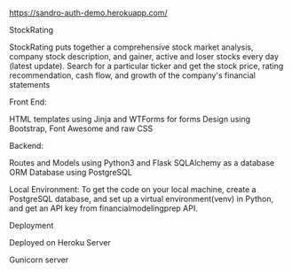 
https://sandro-auth-demo.herokuapp.com/

StockRating

StockRating puts together a comprehensive stock market analysis, company stock description, and gainer, active and loser stocks every day (latest update). Search for a particular ticker and get the stock price, rating recommendation, cash flow, and growth of the company's financial statements

Front End:

HTML templates using Jinja and WTForms for forms Design using Bootstrap, Font Awesome and raw CSS

Backend:

Routes and Models using Python3 and Flask SQLAlchemy as a database ORM Database using PostgreSQL

Local Environment: To get the code on your local machine, create a PostgreSQL database, and set up a virtual environment(venv) in Python, and get an API key from financialmodelingprep API.

Deployment

Deployed on Heroku Server

Gunicorn server
